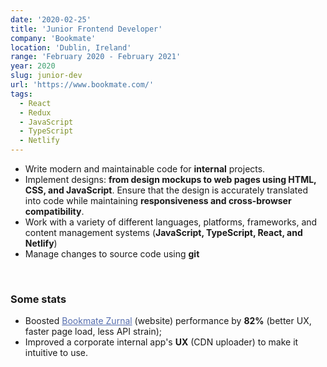 ```yaml
---
date: '2020-02-25'
title: 'Junior Frontend Developer'
company: 'Bookmate'
location: 'Dublin, Ireland'
range: 'February 2020 - February 2021'
year: 2020
slug: junior-dev
url: 'https://www.bookmate.com/'
tags:
  - React
  - Redux
  - JavaScript
  - TypeScript 
  - Netlify
---
```


- Write modern and maintainable code for <b>internal</b> projects. 
- Implement designs: <b>from design mockups to web pages using HTML, CSS, and JavaScript</b>. Ensure that the design is accurately translated into code while maintaining <b>responsiveness and cross-browser compatibility</b>.
- Work with a variety of different languages, platforms, frameworks, and content management systems (<b>JavaScript, TypeScript, React, and Netlify</b>)
- Manage changes to source code using <b>git</b>
<br/>

### Some stats

- Boosted <a href="https://zurnal.bookmate.com/" target="_blank" style="color:#566eaf">Bookmate Zurnal</a> (website) performance by <b>82%</b> (better UX, faster page load, less API strain);
- Improved a corporate internal app's <b>UX</b> (CDN uploader) to make it intuitive to use. 
